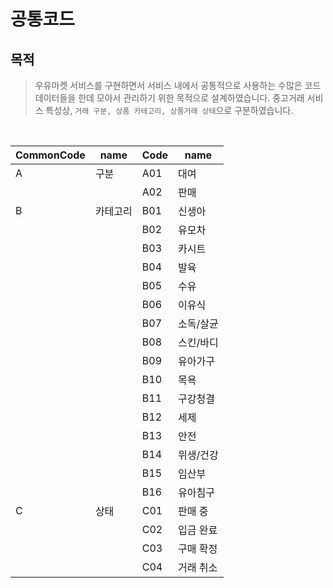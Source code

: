 # 공통코드

## 목적

> 우유마켓 서비스를 구현하면서 서비스 내에서 공통적으로 사용하는 수많은 코드 데이터들을 한데 모아서 관리하기 위한 목적으로 설계하였습니다. 중고거래 서비스 특성상, `거래 구분, 상품 카테고리, 상품거래 상태`으로 구분하였습니다.

<br/>

| CommonCode | name     | Code | name      |
| ---------- | -------- | ---- | --------- |
| A          | 구분     | A01  | 대여      |
|            |          | A02  | 판매      |
| B          | 카테고리 | B01  | 신생아    |
|            |          | B02  | 유모차    |
|            |          | B03  | 카시트    |
|            |          | B04  | 발육      |
|            |          | B05  | 수유      |
|            |          | B06  | 이유식    |
|            |          | B07  | 소독/살균 |
|            |          | B08  | 스킨/바디 |
|            |          | B09  | 유아가구  |
|            |          | B10  | 목욕      |
|            |          | B11  | 구강청결  |
|            |          | B12  | 세제      |
|            |          | B13  | 안전      |
|            |          | B14  | 위생/건강 |
|            |          | B15  | 임산부    |
|            |          | B16  | 유아침구  |
| C          | 상태     | C01  | 판매 중   |
|            |          | C02  | 입금 완료 |
|            |          | C03  | 구매 확정 |
|            |          | C04  | 거래 취소 |
